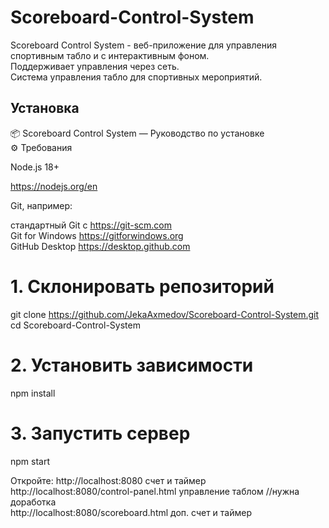# Scoreboard-Control-System
Scoreboard Control System - веб-приложение для управления спортивным табло и с интерактивным фоном.  
Поддерживает управления через сеть.  
Система управления табло для спортивных мероприятий.

## Установка

📦 Scoreboard Control System — Руководство по установке  
⚙️ Требования

Node.js 18+  

https://nodejs.org/en

Git, например:

стандартный Git с https://git-scm.com  
Git for Windows  https://gitforwindows.org  
GitHub Desktop https://desktop.github.com

# 1. Склонировать репозиторий
git clone https://github.com/JekaAxmedov/Scoreboard-Control-System.git  
cd Scoreboard-Control-System

# 2. Установить зависимости
npm install

# 3. Запустить сервер
npm start

Откройте: http://localhost:8080 счет и таймер  
http://localhost:8080/control-panel.html управление таблом //нужна доработка  
http://localhost:8080/scoreboard.html доп. счет и таймер
